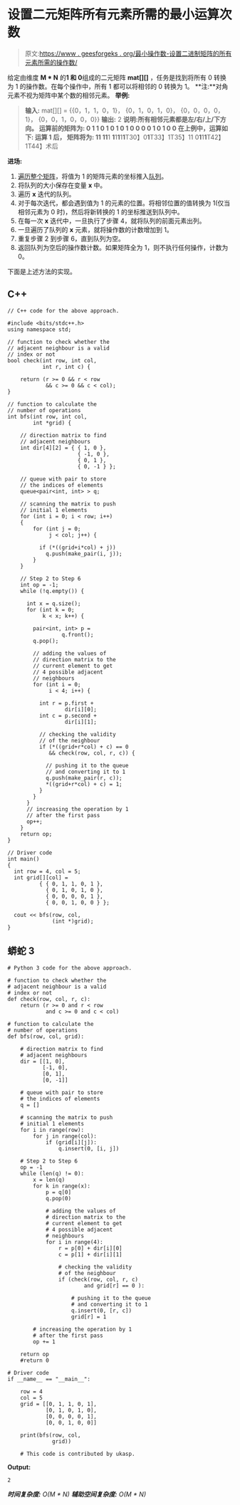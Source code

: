 # 设置二元矩阵所有元素所需的最小运算次数

> 原文:[https://www . geesforgeks . org/最小操作数-设置二进制矩阵的所有元素所需的操作数/](https://www.geeksforgeeks.org/minimum-number-of-operations-required-to-set-all-elements-of-a-binary-matrix/)

给定由维度 **M * N** 的**1 和 0**组成的二元矩阵 **mat[][]** ，任务是找到将所有 0 转换为 1 的操作数。在每个操作中，所有 1 都可以将相邻的 0 转换为 1。
**注:**对角元素不视为矩阵中某个数的相邻元素。
**举例:**

> **输入:** mat[][] = {{0，1，1，0，1}，
> {0，1，0，1，0}，
> {0，0，0，0，1}，
> {0，0，1，0，0，0}}
> **输出:** 2
> **说明:**所有相邻元素都是左/右/上/下方向。
> 运算前的矩阵为:
> 0 1 1 0 1
> 0 1 0 1 0
> 0 0 0 1
> 0 1 0 0
> 在上例中，运算如下:
> 运算 1 后， 矩阵将为:
> **1**1 1**1**1
> **1**1**1**1**1**T30】0**1**T33】1T35】11
> 0**1**1**1**T42】1T44】术后

**进场:**

1.  [遍历整个矩阵](https://www.geeksforgeeks.org/row-wise-vs-column-wise-traversal-matrix/)，将值为 1 的矩阵元素的坐标推入[队列](https://www.geeksforgeeks.org/queue-data-structure/)。
2.  将队列的大小保存在变量 **x** 中。
3.  遍历 **x** 迭代的队列。
4.  对于每次迭代，都会遇到值为 1 的元素的位置。将相邻位置的值转换为 1(仅当相邻元素为 0 时)，然后将新转换的 1 的坐标推送到队列中。
5.  在每一次 **x** 迭代中，一旦执行了步骤 4，就将队列的前面元素出列。
6.  一旦遍历了队列的 **x** 元素，就将操作数的计数增加到 1。
7.  重复步骤 2 到步骤 6，直到队列为空。
8.  返回队列为空后的操作数计数。如果矩阵全为 1，则不执行任何操作，计数为 0。

下面是上述方法的实现。

## C++

```
// C++ code for the above approach.

#include <bits/stdc++.h>
using namespace std;

// function to check whether the
// adjacent neighbour is a valid
// index or not
bool check(int row, int col,
           int r, int c) {

    return (r >= 0 && r < row
            && c >= 0 && c < col);
}

// function to calculate the
// number of operations
int bfs(int row, int col,
        int *grid) {

    // direction matrix to find
    // adjacent neighbours
    int dir[4][2] = { { 1, 0 },
                      { -1, 0 },
                      { 0, 1 },
                      { 0, -1 } };

    // queue with pair to store
    // the indices of elements
    queue<pair<int, int> > q;

    // scanning the matrix to push
    // initial 1 elements
    for (int i = 0; i < row; i++)
    {
        for (int j = 0;
             j < col; j++) {

          if (*((grid+i*col) + j))
            q.push(make_pair(i, j));
        }
    }

    // Step 2 to Step 6
    int op = -1;
    while (!q.empty()) {

      int x = q.size();
      for (int k = 0;
           k < x; k++) {

        pair<int, int> p =
                 q.front();
        q.pop();

        // adding the values of
        // direction matrix to the
        // current element to get
        // 4 possible adjacent
        // neighbours
        for (int i = 0;
             i < 4; i++) {

          int r = p.first +
                  dir[i][0];
          int c = p.second +
                  dir[i][1];

          // checking the validity
          // of the neighbour
          if (*((grid+r*col) + c) == 0
             && check(row, col, r, c)) {

            // pushing it to the queue
            // and converting it to 1
            q.push(make_pair(r, c));
            *((grid+r*col) + c) = 1;
          }
        }
      }
      // increasing the operation by 1
      // after the first pass
      op++;
    }
    return op;
}

// Driver code
int main()
{
  int row = 4, col = 5;
  int grid[][col] =
          { { 0, 1, 1, 0, 1 },
            { 0, 1, 0, 1, 0 },
            { 0, 0, 0, 0, 1 },
            { 0, 0, 1, 0, 0 } };

  cout << bfs(row, col,
              (int *)grid);
}
```

## 蟒蛇 3

```
# Python 3 code for the above approach.

# function to check whether the
# adjacent neighbour is a valid
# index or not
def check(row, col, r, c):
    return (r >= 0 and r < row
            and c >= 0 and c < col)

# function to calculate the
# number of operations
def bfs(row, col, grid):

    # direction matrix to find
    # adjacent neighbours
    dir = [[1, 0],
           [-1, 0],
           [0, 1],
           [0, -1]]

    # queue with pair to store
    # the indices of elements
    q = []

    # scanning the matrix to push
    # initial 1 elements
    for i in range(row):
        for j in range(col):
            if (grid[i][j]):
                q.insert(0, [i, j])

    # Step 2 to Step 6
    op = -1
    while (len(q) != 0):
        x = len(q)
        for k in range(x):
            p = q[0]
            q.pop(0)

            # adding the values of
            # direction matrix to the
            # current element to get
            # 4 possible adjacent
            # neighbours
            for i in range(4):
                r = p[0] + dir[i][0]
                c = p[1] + dir[i][1]

                # checking the validity
                # of the neighbour
                if (check(row, col, r, c)
                        and grid[r] == 0 ):

                    # pushing it to the queue
                    # and converting it to 1
                    q.insert(0, [r, c])
                    grid[r] = 1

        # increasing the operation by 1
        # after the first pass
        op += 1

    return op
    #return 0

# Driver code
if __name__ == "__main__":

    row = 4
    col = 5
    grid = [[0, 1, 1, 0, 1],
            [0, 1, 0, 1, 0],
            [0, 0, 0, 0, 1],
            [0, 0, 1, 0, 0]]

    print(bfs(row, col,
              grid))

    # This code is contributed by ukasp.
```

**Output:** 

```
2
```

***时间复杂度:** O(M * N)*
***辅助空间复杂度:** O(M * N)*